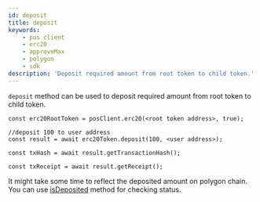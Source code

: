 ```yaml
---
id: deposit
title: deposit
keywords:
    - pos client
    - erc20
    - approveMax
    - polygon
    - sdk
description: 'Deposit required amount from root token to child token.'
---
```


`deposit` method can be used to deposit required amount from root token to child token.

```
const erc20RootToken = posClient.erc20(<root token address>, true);

//deposit 100 to user address
const result = await erc20Token.deposit(100, <user address>);

const txHash = await result.getTransactionHash();

const txReceipt = await result.getReceipt();

```

It might take some time to reflect the deposited amount on polygon chain. You can use [isDeposited](/docs/pos/design/bridge/ethereum-polygon/matic-js/pos/is-deposited) method for checking status.

